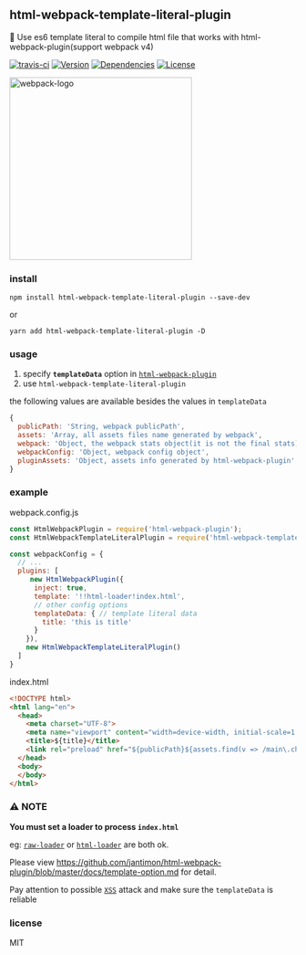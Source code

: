 
## html-webpack-template-literal-plugin

 💝 Use es6 template literal to compile html file that works with html-webpack-plugin(support webpack v4)

[![travis-ci](https://travis-ci.org/lovetingyuan/html-webpack-template-literal-plugin.svg?branch=master "CI")](https://travis-ci.org/lovetingyuan/html-webpack-template-literal-plugin)
[![Version](https://img.shields.io/npm/v/html-webpack-template-literal-plugin.svg "version")](https://www.npmjs.com/package/html-webpack-template-literal-plugin)
[![Dependencies](https://david-dm.org/lovetingyuan/html-webpack-template-literal-plugin/status.svg "dependencies")](https://david-dm.org/lovetingyuan/html-webpack-template-literal-plugin)
[![License](https://img.shields.io/npm/l/html-webpack-template-literal-plugin.svg "License")](https://github.com/lovetingyuan/html-webpack-template-literal-plugin/blob/master/LICENSE)

<img src="https://github.com/webpack/media/blob/master/logo/logo-on-white-bg.png" alt="webpack-logo" width="320" >



### install
`npm install html-webpack-template-literal-plugin --save-dev`

or

`yarn add html-webpack-template-literal-plugin -D`

### usage

1. specify **`templateData`** option in [`html-webpack-plugin`](https://github.com/jantimon/html-webpack-plugin/)
2. use `html-webpack-template-literal-plugin`

the following values are available besides the values in `templateData`

```javascript
{
  publicPath: 'String, webpack publicPath',
  assets: 'Array, all assets files name generated by webpack',
  webpack: 'Object, the webpack stats object(it is not the final stats)',
  webpackConfig: 'Object, webpack config object',
  pluginAssets: 'Object, assets info generated by html-webpack-plugin'
}
```

### example

webpack.config.js

```javascript
const HtmlWebpackPlugin = require('html-webpack-plugin');
const HtmlWebpackTemplateLiteralPlugin = require('html-webpack-template-literal-plugin');

const webpackConfig = {
  // ... 
  plugins: [
     new HtmlWebpackPlugin({
      inject: true,
      template: '!!html-loader!index.html',
      // other config options
      templateData: { // template literal data
        title: 'this is title'
      }
    }),
    new HtmlWebpackTemplateLiteralPlugin()
  ]
}
```

index.html

```html
<!DOCTYPE html>
<html lang="en">
  <head>
    <meta charset="UTF-8">
    <meta name="viewport" content="width=device-width, initial-scale=1.0">
    <title>${title}</title>
    <link rel="preload" href="${publicPath}${assets.find(v => /main\.chunk/.test(v))}" as="script">
  </head>
  <body>
  </body>
</html>
```

###  ⚠️ NOTE
**You must set a loader to process `index.html`**

eg: [`raw-loader`](https://github.com/webpack-contrib/raw-loader) or [`html-loader`](https://github.com/webpack-contrib/html-loader) are both ok.  

Please view https://github.com/jantimon/html-webpack-plugin/blob/master/docs/template-option.md for detail. 

Pay attention to possible [`XSS`](https://developer.mozilla.org/en-US/docs/Glossary/Cross-site_scripting) attack and make sure the `templateData` is reliable

### license
MIT
